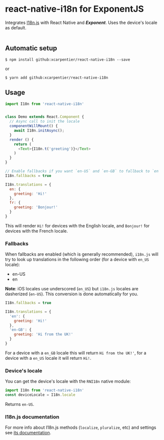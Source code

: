 # react-native-i18n for ExponentJS
Integrates [I18n.js](https://github.com/fnando/i18n-js) with React Native and ***Exponent***. Uses the device's locale as default.
<br/>
<br/>

## Automatic setup
`$ npm install github:xcarpentier/react-native-i18n --save`

or

`$ yarn add github:xcarpentier/react-native-i18n`

## Usage
```javascript
import I18n from 'react-native-i18n'


class Demo extends React.Component {
  // Async call to init the locale
  componentWillMount() {
    await I18n.initAsync();
  }
  render () {
    return (
      <Text>{I18n.t('greeting')}</Text>
    )
  }
}

// Enable fallbacks if you want `en-US` and `en-GB` to fallback to `en`
I18n.fallbacks = true

I18n.translations = {
  en: {
    greeting: 'Hi!'
  },
  fr: {
    greeting: 'Bonjour!'
  }
}
```

This will render `Hi!` for devices with the English locale, and `Bonjour!` for devices with the French locale.

### Fallbacks
When fallbacks are enabled (which is generally recommended), `i18n.js` will try to look up translations in the following order (for a device with `en_US` locale):
- en-US
- en

**Note**: iOS locales use underscored (`en_US`) but `i18n.js` locales are dasherized (`en-US`). This conversion is done automatically for you.
```js
I18n.fallbacks = true

I18n.translations = {
  'en': {
    greeting: 'Hi!'
  },
  'en-GB': {
    greeting: 'Hi from the UK!'
  }
}
```
For a device with a `en_GB` locale this will return `Hi from the UK!'`, for a device with a `en_US` locale it will return `Hi!`.

### Device's locale
You can get the device's locale with the `RNI18n` native module:
```js
import I18n from 'react-native-i18n'
const deviceLocale = I18n.locale
```

Returns `en-US`.


### I18n.js documentation
For more info about I18n.js methods (`localize`, `pluralize`, etc) and settings see [its documentation](https://github.com/fnando/i18n-js#setting-up).
